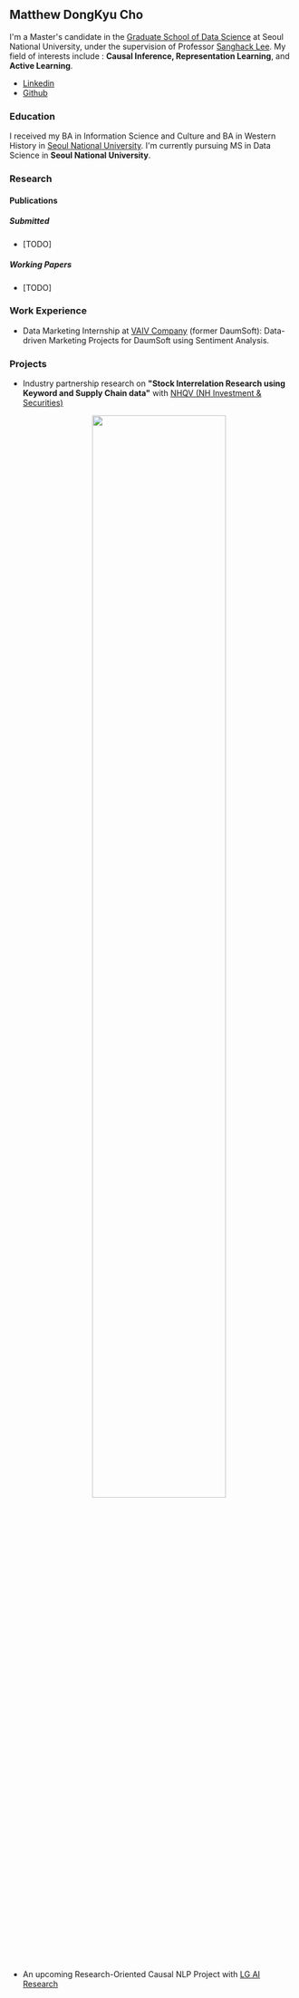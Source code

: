 ## Matthew DongKyu Cho

I'm a Master's candidate in the [Graduate School of Data Science](https://gsds.snu.ac.kr/) at Seoul National University, under the supervision of Professor [Sanghack Lee](https://www.sanghacklee.me/). My field of interests include : **Causal Inference, Representation Learning**, and **Active Learning**. 

- [Linkedin](https://www.linkedin.com/in/dong-kyu-cho-023259176/)
- [Github](https://github.com/umamicode)

### Education

I received my BA in Information Science and Culture and BA in Western History in [Seoul National University](https://en.snu.ac.kr/). I'm currently pursuing MS in Data Science in **Seoul National University**.


### Research
#### Publications
##### Submitted
- [TODO]

##### Working Papers
- [TODO]

### Work Experience
- Data Marketing Internship at [VAIV Company](http://vaiv.kr/) (former DaumSoft): Data-driven Marketing Projects for DaumSoft using Sentiment Analysis. 

### Projects
- Industry partnership research on **"Stock Interrelation Research using Keyword and Supply Chain data"** with [NHQV (NH Investment & Securities)](https://www.nhqv.com/) <br /> 
  <center><img src="https://github.com/umamicode/umamicode.github.io/blob/main/nh_project.png?raw=true" width="70%" height="70%"></center>


- An upcoming Research-Oriented Causal NLP Project with [LG AI Research](https://www.lgresearch.ai/)
